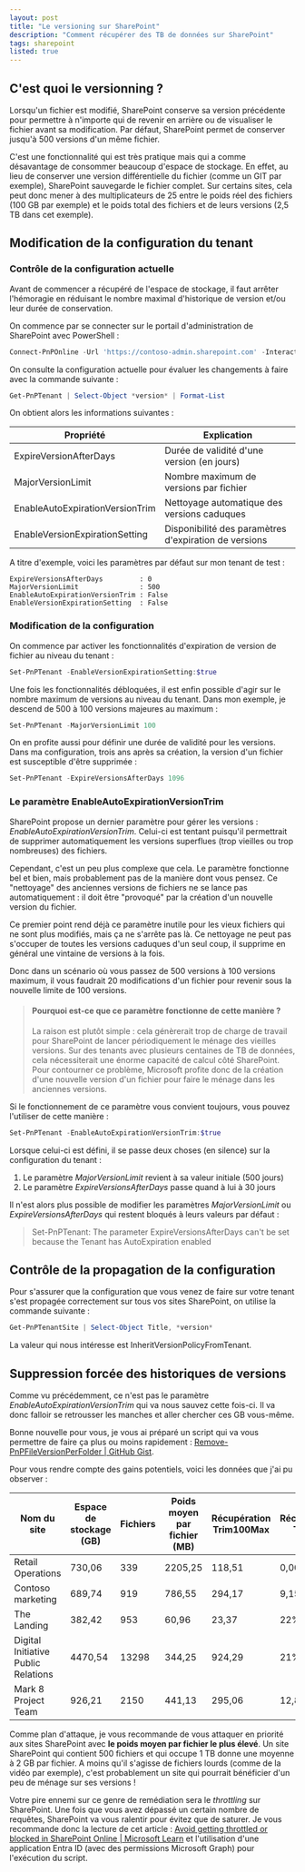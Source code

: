 ```yaml
---
layout: post
title: "Le versioning sur SharePoint"
description: "Comment récupérer des TB de données sur SharePoint"
tags: sharepoint
listed: true
---
```


## C'est quoi le versionning ?

Lorsqu'un fichier est modifié, SharePoint conserve sa version précédente pour permettre à n'importe qui de revenir en arrière ou de visualiser le fichier avant sa modification. Par défaut, SharePoint permet de conserver jusqu'à 500 versions d'un même fichier.

C'est une fonctionnalité qui est très pratique mais qui a comme désavantage de consommer beaucoup d'espace de stockage. En effet, au lieu de conserver une version différentielle du fichier (comme un GIT par exemple), SharePoint sauvegarde le fichier complet. Sur certains sites, cela peut donc mener à des multiplicateurs de 25 entre le poids réel des fichiers (100 GB par exemple) et le poids total des fichiers et de leurs versions (2,5 TB dans cet exemple).

## Modification de la configuration du tenant

### Contrôle de la configuration actuelle

Avant de commencer a récupéré de l'espace de stockage, il faut arrêter l'hémoragie en réduisant le nombre maximal d'historique de version et/ou leur durée de conservation.

On commence par se connecter sur le portail d'administration de SharePoint avec PowerShell :

~~~powershell
Connect-PnPOnline -Url 'https://contoso-admin.sharepoint.com' -Interactive
~~~

On consulte la configuration actuelle pour évaluer les changements à faire avec la commande suivante :

~~~powershell
Get-PnPTenant | Select-Object *version* | Format-List
~~~

On obtient alors les informations suivantes :

Propriété | Explication
--------- | -----------
ExpireVersionAfterDays | Durée de validité d'une version (en jours)
MajorVersionLimit | Nombre maximum de versions par fichier
EnableAutoExpirationVersionTrim | Nettoyage automatique des versions caduques
EnableVersionExpirationSetting | Disponibilité des paramètres d'expiration de versions

A titre d'exemple, voici les paramètres par défaut sur mon tenant de test :

~~~plaintext
ExpireVersionsAfterDays         : 0
MajorVersionLimit               : 500
EnableAutoExpirationVersionTrim : False
EnableVersionExpirationSetting  : False
~~~

### Modification de la configuration

On commence par activer les fonctionnalités d'expiration de version de fichier au niveau du tenant :

~~~powershell
Set-PnPTenant -EnableVersionExpirationSetting:$true
~~~

Une fois les fonctionnalités débloquées, il est enfin possible d'agir sur le nombre maximum de versions au niveau du tenant. Dans mon exemple, je descend de 500 à 100 versions majeures au maximum :

~~~powershell
Set-PnPTenant -MajorVersionLimit 100
~~~

On en profite aussi pour définir une durée de validité pour les versions. Dans ma configuration, trois ans après sa création, la version d'un fichier est susceptible d'être supprimée :

~~~powershell
Set-PnPTenant -ExpireVersionsAfterDays 1096
~~~

### Le paramètre EnableAutoExpirationVersionTrim

SharePoint propose un dernier paramètre pour gérer les versions : *EnableAutoExpirationVersionTrim*. Celui-ci est tentant puisqu'il permettrait de supprimer automatiquement les versions superflues (trop vieilles ou trop nombreuses) des fichiers.

Cependant, c'est un peu plus complexe que cela. Le paramètre fonctionne bel et bien, mais probablement pas de la manière dont vous pensez. Ce "nettoyage" des anciennes versions de fichiers ne se lance pas automatiquement : il doit être "provoqué" par la création d'un nouvelle version du fichier.

Ce premier point rend déjà ce paramètre inutile pour les vieux fichiers qui ne sont plus modifiés, mais ça ne s'arrête pas là. Ce nettoyage ne peut pas s'occuper de toutes les versions caduques d'un seul coup, il supprime en général une vintaine de versions à la fois.

Donc dans un scénario où vous passez de 500 versions à 100 versions maximum, il vous faudrait 20 modifications d'un fichier pour revenir sous la nouvelle limite de 100 versions.

> #### Pourquoi est-ce que ce paramètre fonctionne de cette manière ?
>
> La raison est plutôt simple : cela génèrerait trop de charge de travail pour SharePoint de lancer périodiquement le ménage des vieilles versions. Sur des tenants avec plusieurs centaines de TB de données, cela nécessiterait une énorme capacité de calcul côté SharePoint. Pour contourner ce problème, Microsoft profite donc de la création d'une nouvelle version d'un fichier pour faire le ménage dans les anciennes versions.

Si le fonctionnement de ce paramètre vous convient toujours, vous pouvez l'utiliser de cette manière :

~~~powershell
Set-PnPTenant -EnableAutoExpirationVersionTrim:$true
~~~

Lorsque celui-ci est défini, il se passe deux choses (en silence) sur la configuration du tenant :

1. Le paramètre *MajorVersionLimit* revient à sa valeur initiale (500 jours)
2. Le paramètre *ExpireVersionsAfterDays* passe quand à lui à 30 jours

Il n'est alors plus possible de modifier les paramètres *MajorVersionLimit* ou *ExpireVersionsAfterDays* qui restent bloqués à leurs valeurs par défaut :

> Set-PnPTenant: The parameter ExpireVersionsAfterDays can't be set because the Tenant has AutoExpiration enabled

## Contrôle de la propagation de la configuration

Pour s'assurer que la configuration que vous venez de faire sur votre tenant s'est propagée correctement sur tous vos sites SharePoint, on utilise la commande suivante :

~~~powershell
Get-PnPTenantSite | Select-Object Title, *version*
~~~

La valeur qui nous intéresse est InheritVersionPolicyFromTenant.

## Suppression forcée des historiques de versions

Comme vu précédemment, ce n'est pas le paramètre *EnableAutoExpirationVersionTrim* qui va nous sauvez cette fois-ci. Il va donc falloir se retrousser les manches et aller chercher ces GB vous-même.

Bonne nouvelle pour vous, je vous ai préparé un script qui va vous permettre de faire ça plus ou moins rapidement : [Remove-PnPFileVersionPerFolder \| GitHub Gist](https://gist.github.com/leobouard).

Pour vous rendre compte des gains potentiels, voici les données que j'ai pu observer :

Nom du site | Espace de stockage (GB) | Fichiers | Poids moyen par fichier (MB) | Récupération Trim100Max | Récupération Trim3Y | Pourcentage de récupération
----------- | ----------------------- | -------- | ---------------------------- | ----------------------- | ------------------- | ---------------
Retail Operations | 730,06 | 339 | 2205,25 | 118,51 | 0,00 | 16%
Contoso marketing | 689,74 | 919 | 786,55 | 294,17 | 9,15 | 44%
The Landing | 382,42 | 953 | 60,96 | 23,37 | 22%
Digital Initiative Public Relations | 4470,54 | 13298 | 344,25 | 924,29 | 21%
Mark 8 Project Team | 926,21 | 2150 | 441,13 | 295,06 | 12,82 | 33%

Comme plan d'attaque, je vous recommande de vous attaquer en priorité aux sites SharePoint avec **le poids moyen par fichier le plus élevé**. Un site SharePoint qui contient 500 fichiers et qui occupe 1 TB donne une moyenne à 2 GB par fichier. A moins qu'il s'agisse de fichiers lourds (comme de la vidéo par exemple), c'est probablement un site qui pourrait bénéficier d'un peu de ménage sur ses versions !

Votre pire ennemi sur ce genre de remédiation sera le *throttling* sur SharePoint. Une fois que vous avez dépassé un certain nombre de requêtes, SharePoint va vous ralentir pour évitez que de saturer. Je vous recommande donc la lecture de cet article : [Avoid getting throttled or blocked in SharePoint Online \| Microsoft Learn](https://learn.microsoft.com/en-us/sharepoint/dev/general-development/how-to-avoid-getting-throttled-or-blocked-in-sharepoint-online) et l'utilisation d'une application Entra ID (avec des permissions Microsoft Graph) pour l'exécution du script.
